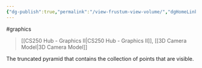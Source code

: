 ```yaml
---
{"dg-publish":true,"permalink":"/view-frustum-view-volume/","dgHomeLink":true,"dgPassFrontmatter":false,"dgShowLocalGraph":true}
---
```


#graphics 
> [[CS250 Hub - Graphics II|CS250 Hub - Graphics II]], [[3D Camera Model|3D Camera Model]]

The truncated pyramid that contains the collection of points that are visible.